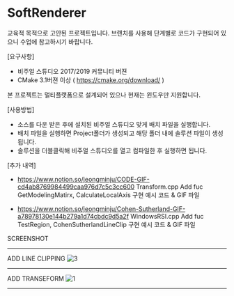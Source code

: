 # SoftRenderer

교육적 목적으로 고안된 프로젝트입니다. 
브랜치를 사용해 단계별로 코드가 구현되어 있으니 수업에 참고하시기 바랍니다. 

[요구사항]
- 비주얼 스튜디오 2017/2019 커뮤니티 버젼
- CMake 3.1버젼 이상 ( https://cmake.org/download/ )

본 프로젝트는 멀티플랫폼으로 설계되어 있으나 현재는 윈도우만 지원합니다. 

[사용방법]
- 소스를 다운 받은 후에 설치된 비주얼 스튜디오 맞게 배치 파일을 실행합니다. 
- 배치 파일을 실행하면 Project폴더가 생성되고 해당 폴더 내에 솔루션 파일이 생성됩니다. 
- 솔루션을 더블클릭해 비주얼 스튜디오를 열고 컴파일한 후 실행하면 됩니다.


[추가 내역]

- https://www.notion.so/jeongminju/CODE-GIF-cd4ab8769984499caa976d7c5c3cc600 Transform.cpp Add fuc GetModelingMatirx, CalculateLocalAxis 구현 예시 코드 & GIF 파일

- https://www.notion.so/jeongminju/Cohen-Sutherland-GIF-a78978130e144b279a1d74cbdc9d5a2f WindowsRSI.cpp Add fuc TestRegion, CohenSutherlandLineClip 구현 예시 코드 & GIF 파일

SCREENSHOT

-----------------------------------------------------------------------------------------------------------
ADD LINE CLIPPING
![3](https://user-images.githubusercontent.com/43086720/81183632-5a666280-8fea-11ea-9578-acadfaa35aaf.gif)

-----------------------------------------------------------------------------------------------------------
ADD TRANSEFORM
![1](https://user-images.githubusercontent.com/43086720/81069805-5caebb00-8f1d-11ea-9adc-292800fbbfc7.gif)

-----------------------------------------------------------------------------------------------------------
